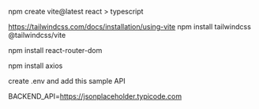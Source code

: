 <!-- * REACT WITH VITE -->

npm create vite@latest
react > typescript

<!-- * SETTING UP TWCSS WITH VITE -->

https://tailwindcss.com/docs/installation/using-vite
npm install tailwindcss @tailwindcss/vite

<!-- * REACT ROUTING -->

npm install react-router-dom


<!-- * server requests -->
npm install axios

<!-- * FOR SAMPLE REQ TO WORK: -->
create .env and add this sample API 

BACKEND_API=https://jsonplaceholder.typicode.com